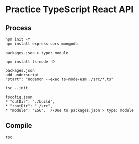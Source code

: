 # Practice TypeScript React API

## Process
```
npm init -Y
npm install express cors mongodb
```

```
packages.json > type: module
```

```
npm install ts-node -D
```

```
packages.json
add underscript
"start": "nodemon --exec ts-node-esm ./src/*.ts"
```


```
tsc --init
```
```
tscofig.json
* "outDir": "./build", 
* "rootDir": "./src",
* "module": "ES6",  //Due to packages.json > type: module
```

## Compile
`tsc`